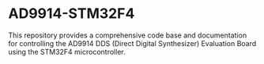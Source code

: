 # AD9914-STM32F4
This repository provides a comprehensive code base and documentation for controlling the AD9914 DDS (Direct Digital Synthesizer) Evaluation Board using the STM32F4 microcontroller. 
